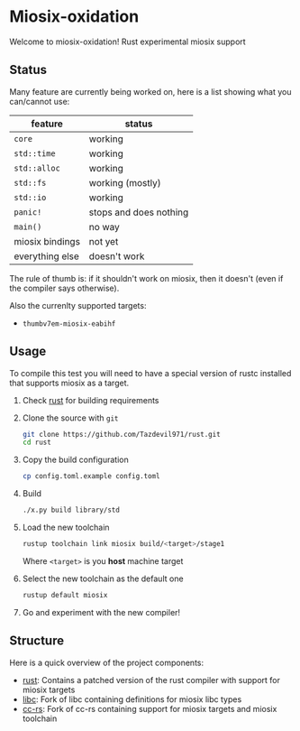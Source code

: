 # Miosix-oxidation
Welcome to miosix-oxidation! Rust experimental miosix support

## Status
Many feature are currently being worked on, here is a list showing what you can/cannot use:

| feature | status |
| ------- | ------ |
| `core` | working
| `std::time` | working
| `std::alloc` | working
| `std::fs` | working (mostly)
| `std::io` | working
| `panic!` | stops and does nothing
| `main()` | no way
| miosix bindings | not yet
| everything else | doesn't work

The rule of thumb is: if it shouldn't work on miosix, then it doesn't (even if the compiler says otherwise).

Also the currenlty supported targets:
- `thumbv7em-miosix-eabihf`

## Usage
To compile this test you will need to have a special version of rustc installed that supports miosix as a target.

1. Check [rust] for building requirements

2. Clone the source with `git`

    ```sh
    git clone https://github.com/Tazdevil971/rust.git
    cd rust
    ```

3. Copy the build configuration 

    ```sh
    cp config.toml.example config.toml
    ```

4. Build

    ```sh
    ./x.py build library/std
    ```

5. Load the new toolchain

    ```sh
    rustup toolchain link miosix build/<target>/stage1
    ```
    Where `<target>` is you **host** machine target

6. Select the new toolchain as the default one

    ```sh
    rustup default miosix
    ```

7. Go and experiment with the new compiler!

## Structure
Here is a quick overview of the project components:
- [rust]: Contains a patched version of the rust compiler with support for miosix targets
- [libc]: Fork of libc containing definitions for miosix libc types
- [cc-rs]: Fork of cc-rs containing support for miosix targets and miosix toolchain

[rust]: https://github.com/Tazdevil971/rust#building-on-a-unix-like-system
[libc]: https://github.com/Tazdevil971/libc.git
[cc-rs]: https://github.com/Tazdevil971/cc-rs.git